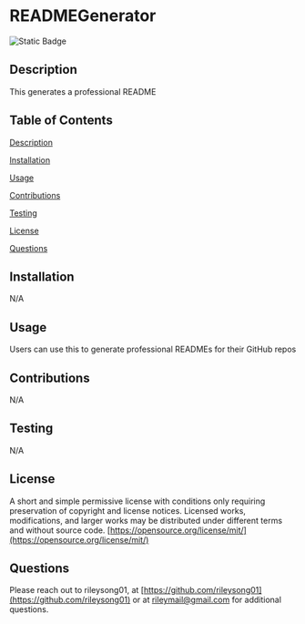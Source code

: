 # READMEGenerator
  ![Static Badge](https://img.shields.io/badge/License-MIT-blue)
  ## Description
  This generates a professional README
  ## Table of Contents
  [Description](#Description)

  [Installation](#Installation)

  [Usage](#Usage)

  [Contributions](#Contributions)

  [Testing](#Testing)

  [License](#License)

  [Questions](#Questions)


  ## Installation 
  N/A
  ## Usage
  Users can use this to generate professional READMEs for their GitHub repos
  ## Contributions
  N/A
  ## Testing
  N/A
  ## License
  A short and simple permissive license with conditions only requiring preservation of copyright and license notices. Licensed works, modifications, and larger works may be distributed under different terms and without source code.
  [https://opensource.org/license/mit/](https://opensource.org/license/mit/)
  ## Questions
  Please reach out to rileysong01, at [https://github.com/rileysong01](https://github.com/rileysong01) or at rileymail@gmail.com for additional questions. 
